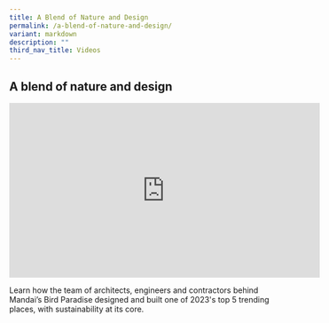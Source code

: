```yaml
---
title: A Blend of Nature and Design
permalink: /a-blend-of-nature-and-design/
variant: markdown
description: ""
third_nav_title: Videos
---
```

<h2>A blend of nature and design</h2>
<p></p>
<iframe allowfullscreen="" allow="accelerometer; autoplay; clipboard-write; encrypted-media; gyroscope; picture-in-picture; web-share" frameborder="0" title="YouTube video player" src="https://www.youtube.com/embed/FMof57Q3A-M?si=vEB3D3Ir7FkhKlnB" height="315" width="560"></iframe>
<p>Learn how the team of architects, engineers and contractors behind Mandai’s Bird Paradise designed and built one of 2023's top 5 trending places, with sustainability at its core.</p>